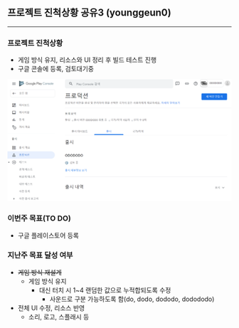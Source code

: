 ## 프로젝트 진척상황 공유3 (younggeun0)

---

### 프로젝트 진척상황

* 게임 방식 유지, 리소스와 UI 정리 후 빌드 테스트 진행
* 구글 콘솔에 등록, 검토대기중

![release](https://github.com/ohbokdong/AppDevStudy/blob/master/ProjectReadme/younggeun0/img/release.png?raw=true)

### 이번주 목표(TO DO)

* 구글 플레이스토어 등록

### 지난주 목표 달성 여부

* ~~게임 방식 재설계~~
  * 게임 방식 유지
    * 대신 터치 시 1~4 랜덤한 값으로 누적합되도록 수정
      * 사운드로 구분 가능하도록 함(do, dodo, dododo, dodododo)
* 전체 UI 수정, 리소스 반영
  * 소리, 로고, 스플래시 등